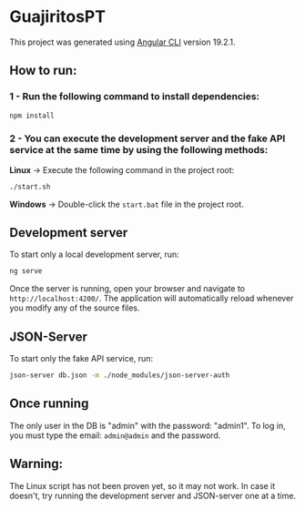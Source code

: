# GuajiritosPT

This project was generated using [Angular CLI](https://github.com/angular/angular-cli) version 19.2.1.

## How to run:

### 1 - Run the following command to install dependencies:
```bash
npm install
```

### 2 - You can execute the development server and the fake API service at the same time by using the following methods:

**Linux** -> Execute the following command in the project root:
```bash
./start.sh
```

**Windows** -> Double-click the `start.bat` file in the project root.

## Development server

To start only a local development server, run:

```bash
ng serve
```

Once the server is running, open your browser and navigate to `http://localhost:4200/`. The application will automatically reload whenever you modify any of the source files.

## JSON-Server

To start only the fake API service, run: 

```bash
json-server db.json -m ./node_modules/json-server-auth
```
## Once running

The only user in the DB is "admin" with the password: "admin1". To log in, you must type the email: `admin@admin` and the password.


## Warning:
The Linux script has not been proven yet, so it may not work. In case it doesn't, try running the development server and JSON-server one at a time.
